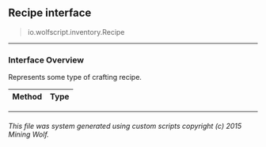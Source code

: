 ## Recipe __interface__

>io.wolfscript.inventory.Recipe

---

### Interface Overview

Represents some type of crafting recipe.

Method | Type   
--- | :--- 



---



###### This file was system generated using custom scripts copyright (c) 2015 Mining Wolf.
	


